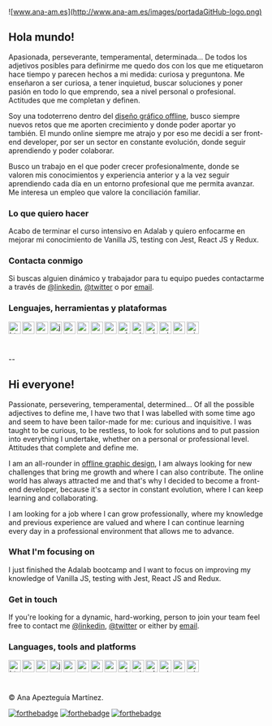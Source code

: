 ![www.ana-am.es](http://www.ana-am.es/images/portadaGitHub-logo.png)

## Hola mundo!

Apasionada, perseverante, temperamental, determinada… De todos los adjetivos posibles para definirme me quedo dos con los que me etiquetaron hace tiempo y parecen hechos a mi medida: curiosa y preguntona. Me enseñaron a ser curiosa, a tener inquietud, buscar soluciones y poner pasión en todo lo que emprendo, sea a nivel personal o profesional. Actitudes que me completan y definen.

Soy una todoterreno dentro del [diseño gráfico offline](http://www.ana-am.es), busco siempre nuevos retos que me aporten crecimiento y donde poder aportar yo también. El mundo online siempre me atrajo y por eso me decidí a ser front-end developer, por ser un sector en constante evolución, donde seguir aprendiendo y poder colaborar.

Busco un trabajo en el que poder crecer profesionalmente, donde se valoren mis conocimientos y experiencia anterior y a la vez seguir aprendiendo cada día en un entorno profesional que me permita avanzar. Me interesa un empleo que valore la conciliación familiar.
<br>

### Lo que quiero hacer

Acabo de terminar el curso intensivo en Adalab y quiero enfocarme en mejorar mi conocimiento de Vanilla JS, testing con Jest, React JS y Redux.
<br>

### Contacta conmigo

Si buscas alguien dinámico y trabajador para tu equipo puedes contactarme a través de [@linkedin](https://www.linkedin.com/in/anaapezteguiamartinez/), [@twitter](https://twitter.com/anadisena) o por [email](mailto:hola@ana-am.es).
<br>

### Lenguajes, herramientas y plataformas

<img align="left" alt="html 5" title="html 5" height="24" width="24" src="https://cdn.jsdelivr.net/npm/simple-icons@v4/icons/html5.svg" />
<img align="left" alt="css 3" title="css 3" height="24" width="24" src="https://cdn.jsdelivr.net/npm/simple-icons@v4/icons/css3.svg" />
<img align="left" alt="sass" title="sass" height="24" width="24" src="https://cdn.jsdelivr.net/npm/simple-icons@v4/icons/sass.svg" />
<img align="left" alt="javascript" title="javascript"height="24" width="24" src="https://cdn.jsdelivr.net/npm/simple-icons@v4/icons/javascript.svg" />
<img align="left" alt="react" title="react" height="24" width="24" src="https://cdn.jsdelivr.net/npm/simple-icons@v4/icons/react.svg" />
<img align="left" alt="node js" title="node js" height="24" width="24" src="https://cdn.jsdelivr.net/npm/simple-icons@v4/icons/node-dot-js.svg" />
<img align="left" alt="express" title="express" height="24" width="24" src="https://cdn.jsdelivr.net/npm/simple-icons@v4/icons/express.svg" />
<img align="left" alt="wordpress" title="wordpress" height="24" width="24" src="https://cdn.jsdelivr.net/npm/simple-icons@v4/icons/wordpress.svg" />
<img align="left" alt="adobe illustrator" title="adobe illustrator" height="24" width="24" src="https://cdn.jsdelivr.net/npm/simple-icons@v4/icons/adobeillustrator.svg" />
<img align="left" alt="adobe photoshop" title="adobe photoshop" height="24" width="24" src="https://cdn.jsdelivr.net/npm/simple-icons@v4/icons/adobephotoshop.svg" />
<img align="left" alt="adobe indesign" title="adobe indesign" height="24" width="24" src="https://cdn.jsdelivr.net/npm/simple-icons@v4/icons/adobeindesign.svg" />
<img align="left" alt="adobe creative cloud" title="adobe creative cloud" height="24" width="24" src="https://cdn.jsdelivr.net/npm/simple-icons@v4/icons/adobecreativecloud.svg"/>
<img align="left" alt="mac" title="mac" height="24" width="24" src="https://cdn.jsdelivr.net/npm/simple-icons@v4/icons/apple.svg" />
<img align="left" alt="windows xp" title="windows xp" height="24" width="24" src="https://cdn.jsdelivr.net/npm/simple-icons@v4/icons/windowsxp.svg" />
<br><br><br>

--

## Hi everyone!

Passionate, persevering, temperamental, determined... Of all the possible adjectives to define me, I have two that I was labelled with some time ago and seem to have been tailor-made for me: curious and inquisitive. I was taught to be curious, to be restless, to look for solutions and to put passion into everything I undertake, whether on a personal or professional level. Attitudes that complete and define me.

I am an all-rounder in [offline graphic design](http://www.ana-am.es), I am always looking for new challenges that bring me growth and where I can also contribute. The online world has always attracted me and that's why I decided to become a front-end developer, because it's a sector in constant evolution, where I can keep learning and collaborating.

I am looking for a job where I can grow professionally, where my knowledge and previous experience are valued and where I can continue learning every day in a professional environment that allows me to advance.
<br>

### What I'm focusing on

I just finished the Adalab bootcamp and I want to focus on improving my knowledge of Vanilla JS, testing with Jest, React JS and Redux.
<br>

### Get in touch

If you're looking for a dynamic, hard-working, person to join your team feel free to contact me [@linkedin](https://www.linkedin.com/in/anaapezteguiamartinez/), [@twitter](https://twitter.com/anadisena) or either by [email](mailto:hola@ana-am.es).
<br>

### Languages, tools and platforms

<img align="left" alt="html 5" title="html 5" height="24" width="24" src="https://cdn.jsdelivr.net/npm/simple-icons@v4/icons/html5.svg" />
<img align="left" alt="css 3" title="css 3" height="24" width="24" src="https://cdn.jsdelivr.net/npm/simple-icons@v4/icons/css3.svg" />
<img align="left" alt="sass" title="sass" height="24" width="24" src="https://cdn.jsdelivr.net/npm/simple-icons@v4/icons/sass.svg" />
<img align="left" alt="javascript" title="javascript"height="24" width="24" src="https://cdn.jsdelivr.net/npm/simple-icons@v4/icons/javascript.svg" />
<img align="left" alt="react" title="react" height="24" width="24" src="https://cdn.jsdelivr.net/npm/simple-icons@v4/icons/react.svg" />
<img align="left" alt="node js" title="node js" height="24" width="24" src="https://cdn.jsdelivr.net/npm/simple-icons@v4/icons/node-dot-js.svg" />
<img align="left" alt="express" title="express" height="24" width="24" src="https://cdn.jsdelivr.net/npm/simple-icons@v4/icons/express.svg" />
<img align="left" alt="wordpress" title="wordpress" height="24" width="24" src="https://cdn.jsdelivr.net/npm/simple-icons@v4/icons/wordpress.svg" />
<img align="left" alt="adobe illustrator" title="adobe illustrator" height="24" width="24" src="https://cdn.jsdelivr.net/npm/simple-icons@v4/icons/adobeillustrator.svg" />
<img align="left" alt="adobe photoshop" title="adobe photoshop" height="24" width="24" src="https://cdn.jsdelivr.net/npm/simple-icons@v4/icons/adobephotoshop.svg" />
<img align="left" alt="adobe indesign" title="adobe indesign" height="24" width="24" src="https://cdn.jsdelivr.net/npm/simple-icons@v4/icons/adobeindesign.svg" />
<img align="left" alt="adobe creative cloud" title="adobe creative cloud" height="24" width="24" src="https://cdn.jsdelivr.net/npm/simple-icons@v4/icons/adobecreativecloud.svg"/>
<img align="left" alt="mac" title="mac" height="24" width="24" src="https://cdn.jsdelivr.net/npm/simple-icons@v4/icons/apple.svg" />
<img align="left" alt="windows xp" title="windows xp" height="24" width="24" src="https://cdn.jsdelivr.net/npm/simple-icons@v4/icons/windowsxp.svg" />
<br><br><br>

© Ana Apezteguía Martínez.

[![forthebadge](https://forthebadge.com/images/badges/built-with-love.svg)](https://forthebadge.com) [![forthebadge](https://forthebadge.com/images/badges/makes-people-smile.svg)](https://forthebadge.com) [![forthebadge](https://forthebadge.com/images/badges/powered-by-responsibility.svg)](https://forthebadge.com)
